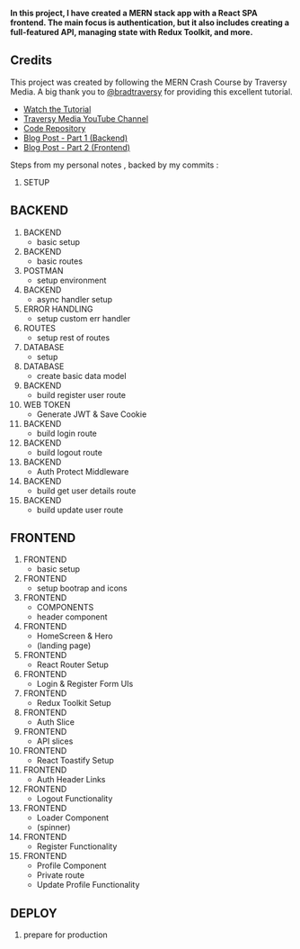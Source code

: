 **In this project, I have created a MERN stack app with a React SPA frontend. The main focus is authentication, but it also includes creating a full-featured API, managing state with Redux Toolkit, and more.**

## Credits

This project was created by following the MERN Crash Course by Traversy Media. A big thank you to [@bradtraversy](https://github.com/bradtraversy) for providing this excellent tutorial.

- [Watch the Tutorial](https://www.youtube.com/watch?v=R4AhvYORZRY&t=202s)
- [Traversy Media YouTube Channel](https://www.youtube.com/c/TraversyMedia)
- [Code Repository](https://github.com/bradtraversy/mern-auth-tutorial)
- [Blog Post - Part 1 (Backend)](https://www.traversymedia.com/blog/mern-backend)
- [Blog Post - Part 2 (Frontend)](https://www.traversymedia.com/blog/mern-frontend)


Steps from my personal notes , backed by my commits : 
1. SETUP
## BACKEND
1. BACKEND
    - basic setup
1. BACKEND
    - basic routes
1. POSTMAN
    - setup environment
1. BACKEND
    - async handler setup
1. ERROR HANDLING
    - setup custom err handler
1. ROUTES
    - setup rest of routes
1. DATABASE
    - setup
1. DATABASE
    - create basic data model
1. BACKEND
    - build register user route
1. WEB TOKEN
    - Generate JWT & Save Cookie
1. BACKEND
    - build login route
1. BACKEND
    - build logout route
1. BACKEND
    - Auth Protect Middleware
1. BACKEND
    - build get user details route
1. BACKEND
    - build update user route
## FRONTEND
1. FRONTEND
    - basic setup
1. FRONTEND
    - setup bootrap and icons
1.  FRONTEND
    - COMPONENTS
    - header component
1. FRONTEND
    - HomeScreen & Hero
    - (landing page)
1. FRONTEND
    - React Router Setup
1. FRONTEND
    - Login & Register Form UIs
1. FRONTEND
    - Redux Toolkit Setup
1. FRONTEND
    - Auth Slice
1. FRONTEND
    - API slices
1. FRONTEND
    - React Toastify Setup
1. FRONTEND
    - Auth Header Links
1. FRONTEND
    - Logout Functionality
1. FRONTEND
    - Loader Component 
    - (spinner)
1. FRONTEND
    - Register Functionality
1. FRONTEND
    - Profile Component
    - Private route
    - Update Profile Functionality
## DEPLOY
1. prepare for production


